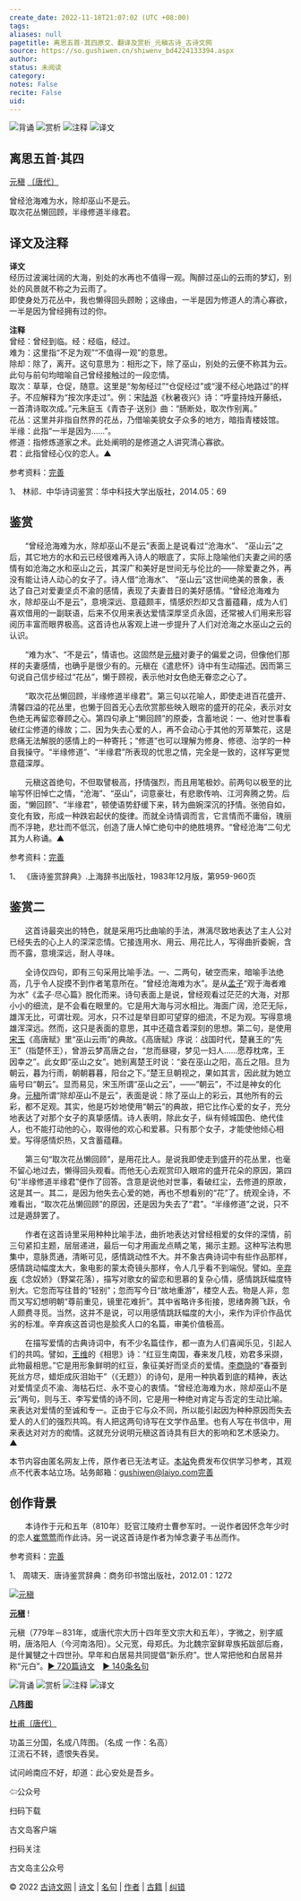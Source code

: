 ```yaml
---
create_date: 2022-11-18T21:07:02 (UTC +08:00)
tags: 
aliases: null
pagetitle: 离思五首·其四原文、翻译及赏析_元稹古诗_古诗文网
source: https://so.gushiwen.cn/shiwenv_bd4224133394.aspx
author: 
status: 未阅读
category: 
notes: False
recite: False
uid: 
---
```


![背诵](https://song.gushiwen.cn/siteimg/bei-pic.png) ![赏析](https://song.gushiwen.cn/siteimg/shang-pic.png) ![注释](https://song.gushiwen.cn/siteimg/zhu-pic.png) ![译文](https://song.gushiwen.cn/siteimg/yi-pic.png)

## 离思五首·其四

[元稹](https://so.gushiwen.cn/authorv_201a0677dee4.aspx) [〔唐代〕](https://so.gushiwen.cn/shiwens/default.aspx?cstr=%e5%94%90%e4%bb%a3)

曾经沧海难为水，除却巫山不是云。  
取次花丛懒回顾，半缘修道半缘君。

## 译文及注释



**译文**  
经历过波澜壮阔的大海，别处的水再也不值得一观。陶醉过巫山的云雨的梦幻，别处的风景就不称之为云雨了。  
即使身处万花丛中，我也懒得回头顾盼；这缘由，一半是因为修道人的清心寡欲，一半是因为曾经拥有过的你。

**注释**  
曾经：曾经到临。经：经临，经过。  
难为：这里指“不足为观”“不值得一观”的意思。  
除却：除了，离开。这句意思为：相形之下，除了巫山，别处的云便不称其为云。此句与前句均暗喻自己曾经接触过的一段恋情。  
取次：草草，仓促，随意。这里是“匆匆经过”“仓促经过”或“漫不经心地路过”的样子。不应解释为“按次序走过”。例：宋[陆游](https://so.gushiwen.cn/authorv_efd5da0ed1a1.aspx)《秋暑夜兴》诗：“呼童持烛开藤纸，一首清诗取次成。”元朱庭玉《青杏子·送别》曲：“肠断处，取次作别离。”  
花丛：这里并非指自然界的花丛，乃借喻美貌女子众多的地方，暗指青楼妓馆。  
半缘：此指“一半是因为……”。  
修道：指修炼道家之术。此处阐明的是修道之人讲究清心寡欲。  
君：此指曾经心仪的恋人。▲

参考资料：[完善](https://so.gushiwen.cn/jiucuo.aspx?u=%e7%bf%bb%e8%af%913260%e3%80%8a%e8%af%91%e6%96%87%e5%8f%8a%e6%b3%a8%e9%87%8a%e3%80%8b)

1、 林祁．中华诗词鉴赏：华中科技大学出版社，2014.05：69

## 鉴赏



　　“曾经沧海难为水，除却巫山不是云”表面上是说看过“沧海水”、 “巫山云”之后，其它地方的水和云已经很难再入诗人的眼底了，实际上隐喻他们夫妻之间的感情有如沧海之水和巫山之云，其深广和美好是世间无与伦比的——除爱妻之外，再没有能让诗人动心的女子了。诗人借“沧海水”、 “巫山云”这世间绝美的景象，表达了自己对爱妻坚贞不渝的感情，表现了夫妻昔日的美好感情。“曾经沧海难为水，除却巫山不是云”，意境深远、意蕴颇丰，情感炽烈却又含蓄蕴藉，成为人们喜欢借用的一副联语，后来不仅用来表达爱情深厚坚贞永固，还常被人们用来形容阅历丰富而眼界极高。这首诗也从客观上进一步提升了人们对沧海之水巫山之云的认识。

　　“难为水”、“不是云”，情语也。这固然是[元稹](https://so.gushiwen.cn/authorv_201a0677dee4.aspx)对妻子的偏爱之词，但像他们那样的夫妻感情，也确乎是很少有的。元稹在《遣悲怀》诗中有生动描述。因而第三句说自己信步经过“花丛”，懒于顾视，表示他对女色绝无眷恋之心了。

　　“取次花丛懒回顾，半缘修道半缘君”。第三句以花喻人，即使走进百花盛开、清馨四溢的花丛里，也懒于回首无心去欣赏那些映入眼帘的盛开的花朵，表示对女色绝无再留恋眷顾之心。第四句承上“懒回顾”的原委，含蓄地说：一、他对世事看破红尘修道的缘故；二、因为失去心爱的人，再不会动心于其他的芳草繁花，这是悲痛无法解脱的感情上的一种寄托；“修道”也可以理解为修身、修德、治学的一种自我操守。“半缘修道”、“半缘君”所表现的忧思之情，完全是一致的，这样写更觉意蕴深厚。

　　元稹这首绝句，不但取譬极高，抒情强烈，而且用笔极妙。前两句以极至的比喻写怀旧悼亡之情，“沧海”、“巫山”，词意豪壮，有悲歌传响、江河奔腾之势。后面，“懒回顾”、“半缘君”，顿使语势舒缓下来，转为曲婉深沉的抒情。张弛自如，变化有致，形成一种跌宕起伏的旋律。而就全诗情调而言，它言情而不庸俗，瑰丽而不浮艳，悲壮而不低沉，创造了唐人悼亡绝句中的绝胜境界。“曾经沧海”二句尤其为人称诵。▲

参考资料：[完善](https://so.gushiwen.cn/jiucuo.aspx?u=%e8%b5%8f%e6%9e%904632%e3%80%8a%e9%89%b4%e8%b5%8f%e3%80%8b)

1、 《唐诗鉴赏辞典》.上海辞书出版社，1983年12月版，第959-960页

## 鉴赏二



　　这首诗最突出的特色，就是采用巧比曲喻的手法，淋漓尽致地表达了主人公对已经失去的心上人的深深恋情。它接连用水、用云、用花比人，写得曲折委婉，含而不露，意境深远，耐人寻味。

　　全诗仅四句，即有三句采用比喻手法。一、二两句，破空而来，暗喻手法绝高，几乎令人捉摸不到作者笔意所在。“曾经沧海难为水”。是从[孟子](https://so.gushiwen.cn/authorv_d8cd163d1522.aspx)“观于海者难为水”《孟子·尽心篇》脱化而来。诗句表面上是说，曾经观看过茫茫的大海，对那小小的细流，是不会看在眼里的。它是用大海与河水相比。海面广阔，沧茫无际，雄浑无比，可谓壮观。河水，只不过是举目即可望穿的细流，不足为观。写得意境雄浑深远。然而，这只是表面的意思，其中还蕴含着深刻的思想。第二句，是使用[宋玉](https://so.gushiwen.cn/authorv_c364b4db5ff7.aspx)《高唐赋》里“巫山云雨”的典故。《高唐赋》序说：战国时代，楚襄王的“先王”（指楚怀王），曾游云梦高唐之台，“怠而昼寝，梦见一妇人……愿荐枕席，王因幸之”。此女即“巫山之女”。她别离楚王时说：“妾在巫山之阳，高丘之阻。旦为朝云，暮为行雨，朝朝暮暮，阳台之下。”楚王旦朝视之，果如其言，因此就为她立庙号曰“朝云”。显而易见，宋玉所谓“巫山之云”，——“朝云”，不过是神女的化身。[元稹](https://so.gushiwen.cn/authorv_201a0677dee4.aspx)所谓“除却巫山不是云”，表面是说：除了巫山上的彩云，其他所有的云彩，都不足观。其实，他是巧妙地使用“朝云”的典故，把它比作心爱的女子，充分地表达了对那个女子的真挚感情。诗人表明，除此女子，纵有倾城国色、绝代佳人，也不能打动他的心，取得他的欢心和爱慕。只有那个女子，才能使他倾心相爱。写得感情炽热，又含蓄蕴藉。

　　第三句“取次花丛懒回顾”，是用花比人。是说我即使走到盛开的花丛里，也毫不留心地过去，懒得回头观看。而他无心去观赏印入眼帘的盛开花朵的原因，第四句“半缘修道半缘君”便作了回答。含意是说他对世事，看破红尘，去修道的原故，这是其一。其二，是因为他失去心爱的她，再也不想看别的“花”了。统观全诗，不难看出，“取次花丛懒回顾”的原因，还是因为失去了“君”。“半缘修道”之说，只不过是遁辞罢了。

　　作者在这首诗里采用种种比喻手法，曲折地表达对曾经相爱的女伴的深情，前三句紧扣主题，层层递进，最后一句才用画龙点睛之笔，揭示主题。这种写法构思集中，意脉贯通，清晰可见，感情跳动性不大。并不象古典诗词中有些作品那样，感情跳动幅度太大，象电影的蒙太奇镜头那样，令人几乎看不到端倪。譬如。[辛弃疾](https://so.gushiwen.cn/authorv_a7900666497f.aspx)《念奴娇》（野棠花落），描写对歌女的留恋和思慕的复杂心情，感情跳跃幅度特别大。它忽而写往昔的“轻别”；忽而写今日“故地重游”，楼空人去。物是人非，忽而又写幻想明朝“尊前重见，镜里花难折”。其中省略许多衔接，思绪奔腾飞跃，令人颇费寻觅。当然，这并不是说，可以用感情跳跃幅度的大小，来作为评价作品优劣的标准。辛弃疾这首词也是脍炙人口的名篇，审美价值极高。

　　在描写爱情的古典诗词中，有不少名篇佳作，都一直为人们喜闻乐见，引起人们的共鸣。譬如，[王维](https://so.gushiwen.cn/authorv_52fceee85532.aspx)的《相思》诗：“红豆生南国，春来发几枝，劝君多采撷，此物最相思。”它是用形象鲜明的红豆，象征美好而坚贞的爱情。[李商隐](https://so.gushiwen.cn/authorv_bc94c92721b8.aspx)的“春蚕到死丝方尽，蜡炬成灰泪始干”（《无题》）的诗句，是用一种执着到底的精神，表达对爱情坚贞不渝、海枯石烂、永不变心的衷情。“曾经沧海难为水，除却巫山不是云”两句，则与王、李写爱情的诗不同，它是用一种绝对肯定与否定的生动比喻。来表达对爱情的至诚和专一。正由于它与众不同，所以能引起因为种种原因而失去爱人的人们的强烈共鸣。有人把这两句诗写在文学作品里。也有人写在书信中，用来表达对对方的痴情。这就充分说明元稹这首诗具有巨大的影响和艺术感染力。▲

本节内容由匿名网友上传，原作者已无法考证。[本站](https://www.gushiwen.cn/)免费发布仅供学习参考，其观点不代表本站立场。站务邮箱：gushiwen@laiyo.com[完善](https://so.gushiwen.cn/jiucuo.aspx?u=%e8%b5%8f%e6%9e%904633%e3%80%8a%e9%89%b4%e8%b5%8f%e4%ba%8c%e3%80%8b)

## 创作背景



　　本诗作于元和五年（810年）贬官江陵府士曹参军时。一说作者因怀念年少时的恋人[崔莺莺](https://so.gushiwen.cn/authorv_772f2d287bf1.aspx)而作此诗。另一说这首诗是作者为悼念妻子韦丛而作。

参考资料：[完善](https://so.gushiwen.cn/jiucuo.aspx?u=%e8%b5%8f%e6%9e%904634%e3%80%8a%e5%88%9b%e4%bd%9c%e8%83%8c%e6%99%af%e3%80%8b)

1、 周啸天．唐诗鉴赏辞典：商务印书馆出版社，2012.01：1272

[![元稹](https://song.gushiwen.cn/authorImg/yuanzhen.jpg)](https://so.gushiwen.cn/authorv_201a0677dee4.aspx)

[**元稹**](https://so.gushiwen.cn/authorv_201a0677dee4.aspx) !

元稹（779年－831年，或唐代宗大历十四年至文宗大和五年），字微之，别字威明，唐洛阳人（今河南洛阳）。父元宽，母郑氏。为北魏宗室鲜卑族拓跋部后裔，是什翼犍之十四世孙。早年和白居易共同提倡“新乐府”。世人常把他和白居易并称“元白”。[► 720篇诗文](https://so.gushiwen.cn/shiwens/default.aspx?astr=%e5%85%83%e7%a8%b9)　[► 140条名句](https://so.gushiwen.cn/mingjus/default.aspx?astr=%e5%85%83%e7%a8%b9)

![背诵](https://song.gushiwen.cn/siteimg/bei-pic.png) ![赏析](https://song.gushiwen.cn/siteimg/shang-pic.png) ![注释](https://song.gushiwen.cn/siteimg/zhu-pic.png) ![译文](https://song.gushiwen.cn/siteimg/yi-pic.png)

[**八阵图**](https://so.gushiwen.cn/shiwenv_9cee4425b019.aspx)

[杜甫](https://so.gushiwen.cn/authorv.aspx?name=%e6%9d%9c%e7%94%ab)[〔唐代〕](https://so.gushiwen.cn/shiwens/default.aspx?cstr=%e5%94%90%e4%bb%a3)

功盖三分国，名成八阵图。（名成 一作：名高）  
江流石不转，遗恨失吞吴。



试问岭南应不好，却道：此心安处是吾乡。

⇦公众号



扫码下载

古文岛客户端



扫码关注

古文岛主公众号

© 2022 [古诗文网](https://www.gushiwen.cn/) | [诗文](https://so.gushiwen.cn/shiwens/) | [名句](https://so.gushiwen.cn/mingjus/) | [作者](https://so.gushiwen.cn/authors/) | [古籍](https://so.gushiwen.cn/guwen/) | [纠错](https://so.gushiwen.cn/jiucuo.aspx?u=)
